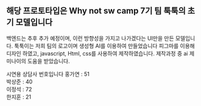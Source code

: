 ## 해당 프로토타입은 Why not sw camp 7기 팀 툭툭의 초기 모델입니다 ##
백엔드는 추후 추가 예정이며, 이런 방향성을 가지고 나가겠다는 UI만을 만든 모델입니다.
툭툭이는 저희 팀의 로고이며 생성형 AI를 이용하여 만들었습니다
피그마를 이용해 디자인 하였고, javascript, Html, css를 사용하여 제작하였습니다.
제작과정 중 ai 제미나이의 도움을 받았습니다.

시연용 상담사 번호입니다
홍가연 : 51<br>
박상준 : 40<br>
이정석 : 72<br>
한지훈 : 21<br>
